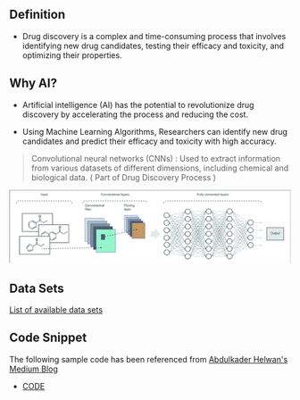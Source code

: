 ## Definition

-   Drug discovery is a complex and time-consuming process that involves identifying new drug candidates, testing their efficacy and toxicity, and optimizing their properties.

## Why AI?

-   Artificial intelligence (AI) has the potential to revolutionize drug discovery by accelerating the process and reducing the cost.

-   Using Machine Learning Algorithms, Researchers can identify new drug candidates and predict their efficacy and toxicity with high accuracy.

> Convolutional neural networks (CNNs) : Used to extract information from various datasets of different dimensions, including chemical and biological data. ( Part of Drug Discovery Process )

![](./images/cnn-flow.webp)

## Data Sets

[List of available data sets](./example-data.md)

## Code Snippet

The following sample code has been referenced from [Abdulkader Helwan's Medium Blog](https://abdulkaderhelwan.medium.com/accelerating-drug-discovery-with-cnn-e83d90d7e2f5)

-   [CODE](./code-examples/cnn-rdkit-keras.md)
